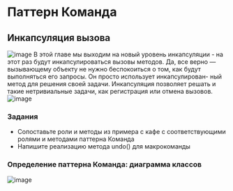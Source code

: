 # Паттерн Команда
## Инкапсуляция вызова
![image](https://github.com/papavelvoroshilov25/Command/blob/master/images/Command.PNG?raw=true)
В этой главе мы выходим на новый уровень инкапсуляции - на этот раз будут инкапсулироваться вызовы методов.   Да, 
все верно — вызывающему объекту не нужно беспокоиться о том, как 
будут выполняться его запросы. Он просто использует инкапсулирован-
ный метод для решения своей задачи. Инкапсуляция позволяет решать 
и такие нетривиальные задачи, как регистрация или отмена вызовов. 
![image](https://github.com/papavelvoroshilov25/Command/blob/master/images/%D0%A1%D0%BD%D0%B8%D0%BC%D0%BE%D0%BA.JPG?raw=true)
### Задания
* Сопоставьте роли и методы из примера с кафе с соответствующими ролями и методами паттерна Команда
* Напишите реализацию метода undo() для макрокоманды
### Определение паттерна Команда: диаграмма классов
![image](https://github.com/papavelvoroshilov25/Command/blob/master/images/image.jpg?raw=true)
